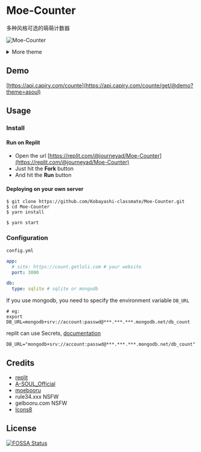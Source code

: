 # Moe-Counter

多种风格可选的萌萌计数器

![Moe-Counter](https://api.capiry.com/counte/get/@Kobayashi-classmate?theme=rule34)

<details>
<summary>More theme</summary>

##### asoul
![asoul](https://api.capiry.com/counte/get/@demo?theme=asoul)

##### moebooru
![moebooru](https://api.capiry.com/counte/get/@demo?theme=moebooru)

##### rule34
![Rule34](https://api.capiry.com/counte/get/@demo?theme=rule34)

##### gelbooru
![Gelbooru](https://api.capiry.com/counte/get/@demo?theme=gelbooru)</details>

## Demo
[https://api.capiry.com/counte](https://api.capiry.com/counte/get/@demo?theme=asoul)

## Usage

### Install

#### Run on Replit

- Open the url [https://replit.com/@journeyad/Moe-Counter](https://replit.com/@journeyad/Moe-Counter)
- Just hit the **Fork** button
- And hit the **Run** button

#### Deploying on your own server

```shell
$ git clone https://github.com/Kobayashi-classmate/Moe-Counter.git
$ cd Moe-Counter
$ yarn install

$ yarn start
```

### Configuration

`config.yml`

```yaml
app:
  # site: https://count.getloli.com # your website
  port: 3000

db:
  type: sqlite # sqlite or mongodb
```

If you use mongodb, you need to specify the environment variable `DB_URL`

```shell
# eg:
export DB_URL=mongodb+srv://account:passwd@***.***.***.mongodb.net/db_count
```

replit can use Secrets, [documentation](https://docs.replit.com/programming-ide/storing-sensitive-information-environment-variables)

```
DB_URL="mongodb+srv://account:passwd@***.***.***.mongodb.net/db_count"
```

## Credits

*   [replit](https://replit.com/)
*   [A-SOUL_Official](https://space.bilibili.com/703007996)
*   [moebooru](https://github.com/moebooru/moebooru)
*   rule34.xxx NSFW
*   gelbooru.com NSFW
*   [Icons8](https://icons8.com/icons/set/star)

## License

[![FOSSA Status](https://app.fossa.com/api/projects/git%2Bgithub.com%2Fjourney-ad%2FMoe-Counter.svg?type=large)](https://app.fossa.com/projects/git%2Bgithub.com%2Fjourney-ad%2FMoe-Counter?ref=badge_large)
